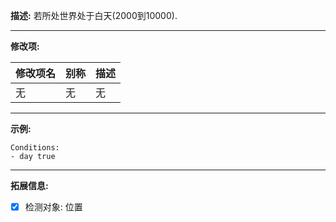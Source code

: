 **描述:** 若所处世界处于白天(2000到10000).

---

**修改项:**

| 修改项名  | 别称           | 描述                      |
| --------- | -------------- | ------------------------- |
| 无 | 无 | 无 |

---

**示例:**

```
Conditions:
- day true
```

---

**拓展信息:**

- [x] 检测对象: 位置